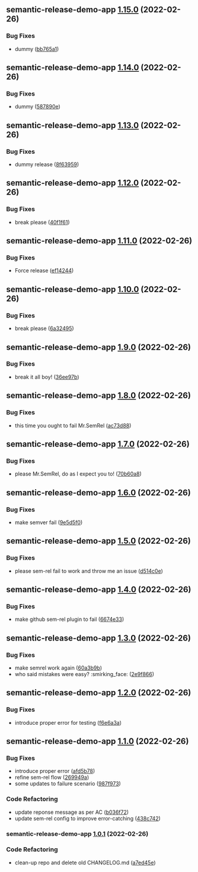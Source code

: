 ## semantic-release-demo-app [1.15.0](https://github.com/jaivikas7/semantic-release-demo/compare/semantic-release-demo-app@1.14.0...semantic-release-demo-app@1.15.0) (2022-02-26)


### Bug Fixes

* dummy ([bb765a1](https://github.com/jaivikas7/semantic-release-demo/commit/bb765a1663fe260da8e126ef97bc449b78b38552))

## semantic-release-demo-app [1.14.0](https://github.com/jaivikas7/semantic-release-demo/compare/semantic-release-demo-app@1.13.0...semantic-release-demo-app@1.14.0) (2022-02-26)


### Bug Fixes

* dummy ([587890e](https://github.com/jaivikas7/semantic-release-demo/commit/587890ef110f5c17dde48a65078085e75a3cbf26))

## semantic-release-demo-app [1.13.0](https://github.com/jaivikas7/semantic-release-demo/compare/semantic-release-demo-app@1.12.0...semantic-release-demo-app@1.13.0) (2022-02-26)


### Bug Fixes

* dummy release ([8f63959](https://github.com/jaivikas7/semantic-release-demo/commit/8f639595c688071ee47f5436022bbc03edfca5df))

## semantic-release-demo-app [1.12.0](https://github.com/jaivikas7/semantic-release-demo/compare/semantic-release-demo-app@1.11.0...semantic-release-demo-app@1.12.0) (2022-02-26)


### Bug Fixes

* break please ([40f1f61](https://github.com/jaivikas7/semantic-release-demo/commit/40f1f610d520882191174b9107cbdce52c27b498))

## semantic-release-demo-app [1.11.0](https://github.com/jaivikas7/semantic-release-demo/compare/semantic-release-demo-app@1.10.0...semantic-release-demo-app@1.11.0) (2022-02-26)


### Bug Fixes

* Force release ([ef14244](https://github.com/jaivikas7/semantic-release-demo/commit/ef14244216236ce34f77701b5fdc70fba4a34893))

## semantic-release-demo-app [1.10.0](https://github.com/jaivikas7/semantic-release-demo/compare/semantic-release-demo-app@1.9.0...semantic-release-demo-app@1.10.0) (2022-02-26)


### Bug Fixes

* break please ([6a32495](https://github.com/jaivikas7/semantic-release-demo/commit/6a32495ac92b0ca1dfc09b93d06034cff0b4af27))

## semantic-release-demo-app [1.9.0](https://github.com/jaivikas7/semantic-release-demo/compare/semantic-release-demo-app@1.8.0...semantic-release-demo-app@1.9.0) (2022-02-26)


### Bug Fixes

* break it all boy! ([36ee97b](https://github.com/jaivikas7/semantic-release-demo/commit/36ee97bef4d4f2a37266a5855fd3123c82009484))

## semantic-release-demo-app [1.8.0](https://github.com/jaivikas7/semantic-release-demo/compare/semantic-release-demo-app@1.7.0...semantic-release-demo-app@1.8.0) (2022-02-26)


### Bug Fixes

* this time you ought to fail Mr.SemRel ([ac73d88](https://github.com/jaivikas7/semantic-release-demo/commit/ac73d883f7e3e3bc02d5f6ca43e8a1add0606608))

## semantic-release-demo-app [1.7.0](https://github.com/jaivikas7/semantic-release-demo/compare/semantic-release-demo-app@1.6.0...semantic-release-demo-app@1.7.0) (2022-02-26)


### Bug Fixes

* please Mr.SemRel, do as I expect you to! ([70b60a8](https://github.com/jaivikas7/semantic-release-demo/commit/70b60a8a6039f642debbea252ae30be3ca5c2bdd))

## semantic-release-demo-app [1.6.0](https://github.com/jaivikas7/semantic-release-demo/compare/semantic-release-demo-app@1.5.0...semantic-release-demo-app@1.6.0) (2022-02-26)


### Bug Fixes

* make semver fail ([9e5d5f0](https://github.com/jaivikas7/semantic-release-demo/commit/9e5d5f0dd88692eed531651ab9d1d05030837ada))

## semantic-release-demo-app [1.5.0](https://github.com/jaivikas7/semantic-release-demo/compare/semantic-release-demo-app@1.4.0...semantic-release-demo-app@1.5.0) (2022-02-26)


### Bug Fixes

* please sem-rel fail to work and throw me an issue ([d514c0e](https://github.com/jaivikas7/semantic-release-demo/commit/d514c0e565bd9ff941442997ded13494903a9672))

## semantic-release-demo-app [1.4.0](https://github.com/jaivikas7/semantic-release-demo/compare/semantic-release-demo-app@1.3.0...semantic-release-demo-app@1.4.0) (2022-02-26)


### Bug Fixes

* make github sem-rel plugin to fail ([6674e33](https://github.com/jaivikas7/semantic-release-demo/commit/6674e33c66509d72325c183e9aad4572f47037fe))

## semantic-release-demo-app [1.3.0](https://github.com/jaivikas7/semantic-release-demo/compare/semantic-release-demo-app@1.2.0...semantic-release-demo-app@1.3.0) (2022-02-26)


### Bug Fixes

* make semrel work again ([60a3b9b](https://github.com/jaivikas7/semantic-release-demo/commit/60a3b9b42458bd8fe2fc104f2316093bd6b39742))
* who said mistakes were easy? :smirking_face: ([2e9f866](https://github.com/jaivikas7/semantic-release-demo/commit/2e9f8665de269cd1b08e8e8b1f0568ce23bfb16f))

## semantic-release-demo-app [1.2.0](https://github.com/jaivikas7/semantic-release-demo/compare/semantic-release-demo-app@1.1.0...semantic-release-demo-app@1.2.0) (2022-02-26)


### Bug Fixes

* introduce proper error for testing ([f6e6a3a](https://github.com/jaivikas7/semantic-release-demo/commit/f6e6a3addf1b82e61cc3dbd6bc53b3940586e26d))

## semantic-release-demo-app [1.1.0](https://github.com/jaivikas7/semantic-release-demo/compare/semantic-release-demo-app@1.0.1...semantic-release-demo-app@1.1.0) (2022-02-26)


### Bug Fixes

* introduce proper error ([afd5b78](https://github.com/jaivikas7/semantic-release-demo/commit/afd5b7866b2f2356023a252baaed9d172836582a))
* refine sem-rel flow ([269949a](https://github.com/jaivikas7/semantic-release-demo/commit/269949a58ac5dc5128d34537ef26d37db23b4b9d))
* some updates to failure scenario ([987f973](https://github.com/jaivikas7/semantic-release-demo/commit/987f9739df93cd2c28309a511f46b46139e27e4a))


### Code Refactoring

* update reponse message as per AC ([b036f72](https://github.com/jaivikas7/semantic-release-demo/commit/b036f724cf7ecff8549d1efe774e7638811ece95))
* update sem-rel config to improve error-catching ([438c742](https://github.com/jaivikas7/semantic-release-demo/commit/438c742a42eac4401007df7ec499b5a032d8724d))

### semantic-release-demo-app [1.0.1](https://github.com/jaivikas7/semantic-release-demo/compare/semantic-release-demo-app@1.0.0...semantic-release-demo-app@1.0.1) (2022-02-26)


### Code Refactoring

* clean-up repo and delete old CHANGELOG.md ([a7ed45e](https://github.com/jaivikas7/semantic-release-demo/commit/a7ed45e263399bfd1ac87eb350c6b95fe275daae))
